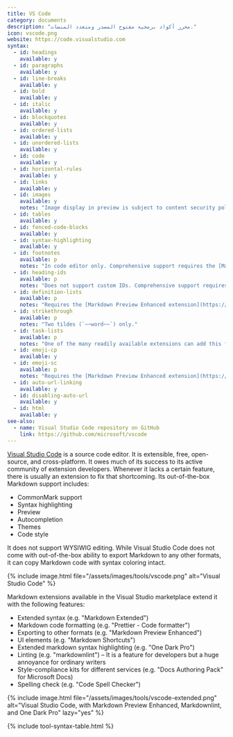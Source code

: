 ```yaml
---
title: VS Code
category: documents
description: "محرر أكواد برمجية مفتوح المصدر ومتعدد المنصات."
icon: vscode.png
website: https://code.visualstudio.com
syntax:
  - id: headings
    available: y
  - id: paragraphs
    available: y
  - id: line-breaks
    available: y
  - id: bold
    available: y
  - id: italic
    available: y
  - id: blockquotes
    available: y
  - id: ordered-lists
    available: y
  - id: unordered-lists
    available: y
  - id: code
    available: y
  - id: horizontal-rules
    available: y
  - id: links
    available: y
  - id: images
    available: y
    notes: "Image display in preview is subject to content security policy, adjustable from the drop-down menu to the top-right"
  - id: tables
    available: y
  - id: fenced-code-blocks
    available: y
  - id: syntax-highlighting
    available: y
  - id: footnotes
    available: p
    notes: "In code editor only. Comprehensive support requires the [Markdown Preview Enhanced extension](https://github.com/shd101wyy/vscode-markdown-preview-enhanced)."
  - id: heading-ids
    available: p
    notes: "Does not support custom IDs. Comprehensive support requires the [Markdown Preview Enhanced extension](https://github.com/shd101wyy/vscode-markdown-preview-enhanced)."
  - id: definition-lists
    available: p
    notes: "Requires the [Markdown Preview Enhanced extension](https://github.com/shd101wyy/vscode-markdown-preview-enhanced)."
  - id: strikethrough
    available: p
    notes: "Two tildes (`~~word~~`) only."
  - id: task-lists
    available: p
    notes: "One of the many readily available extensions can add this feature, e.g. [Markdown Preview Enhanced](https://github.com/shd101wyy/vscode-markdown-preview-enhanced)."
  - id: emoji-cp
    available: y
  - id: emoji-sc
    available: p
    notes: "Requires the [Markdown Preview Enhanced extension](https://github.com/shd101wyy/vscode-markdown-preview-enhanced)."
  - id: auto-url-linking
    available: y
  - id: disabling-auto-url
    available: y
  - id: html
    available: y
see-also:
  - name: Visual Studio Code repository on GitHub
    link: https://github.com/microsoft/vscode
---
```


[Visual Studio Code](https://code.visualstudio.com) is a source code editor. It is extensible, free, open-source, and cross-platform. It owes much of its success to its active community of extension developers. Whenever it lacks a certain feature, there is usually an extension to fix that shortcoming. Its out-of-the-box Markdown support includes:

- CommonMark support
- Syntax highlighting
- Preview
- Autocompletion
- Themes
- Code style

It does not support WYSIWIG editing. While Visual Studio Code does not come with out-of-the-box ability to export Markdown to any other formats, it can copy Markdown code with syntax coloring intact.

{% include image.html file="/assets/images/tools/vscode.png" alt="Visual Studio Code" %}

Markdown extensions available in the Visual Studio marketplace extend it with the following features:

- Extended syntax (e.g. "Markdown Extended")
- Markdown code formatting (e.g. "Prettier - Code formatter")
- Exporting to other formats (e.g. "Markdown Preview Enhanced")
- UI elements (e.g. "Markdown Shortcuts")
- Extended markdown syntax highlighting (e.g. "One Dark Pro")
- Linting (e.g. "markdownlint") – It is a feature for developers but a huge annoyance for ordinary writers
- Style-compliance kits for different services (e.g. "Docs Authoring Pack" for Microsoft Docs)
- Spelling check (e.g. "Code Spell Checker")

{% include image.html file="/assets/images/tools/vscode-extended.png" alt="Visual Studio Code, with Markdown Preview Enhanced, Markdownlint, and One Dark Pro" lazy="yes" %}

{% include tool-syntax-table.html %}
